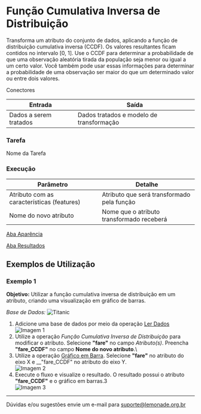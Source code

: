 # Função Cumulativa Inversa de Distribuição

Transforma um atributo do conjunto de dados, aplicando a função de distribuição cumulativa inversa (CCDF). Os valores resultantes ficam contidos no intervalo [0, 1]. Use o CCDF para determinar a probabilidade de que uma observação aleatória tirada da população seja menor ou igual a um certo valor. Você também pode usar essas informações para determinar a probabilidade de uma observação ser maior do que um determinado valor ou entre dois valores.


Conectores

| Entrada | Saída |
| --- | --- |
| Dados a serem tratados | Dados tratados e modelo de transformação |

### Tarefa
Nome da Tarefa

### Execução

| Parâmetro  | Detalhe |
| --- | --- |
| Atributo com as características (features) | Atributo que será transformado pela função |
| Nome do novo atributo | Nome que o atributo transformado receberá |

[Aba Aparência][1]

[Aba Resultados][2]

## Exemplos de Utilização

### Exemplo 1
**Objetivo:** Utilizar a função cumulativa inversa de distribuição em um atributo, criando uma visualização em gráfico de barras.

*Base de Dados:* ![Titanic](https://docs.lemonade.org.br/pt-br/spark/base-de-dados/#titanic)

1. Adicione uma base de dados por meio da operação [Ler Dados][4]\
![Imagem 1](/img/spark/estatistica/funcao_cumulativa_inversa_distribuicao/image1.png)
2. Utilize a operação *Função Cumulativa Inversa de Distribuição* para modificar o atributo. Selecione __"fare"__ no campo *Atributo(s)*. Preencha __"fare_CCDF"__ no campo **Nome do novo atributo**.\
3. Utilize a operação [Gráfico em Barra][5]. Selecione __"fare"__ no atributo do eixo X e __"fare_CCDF" no atributo do eixo Y.\
![Imagem 2](/img/spark/estatistica/funcao_cumulativa_inversa_distribuicao/image2.png)
4. Execute o fluxo e visualize o resultado. O resultado possui o atributo __"fare_CCDF"__ e o gráfico em barras.3\
![Imagem 3](/img/spark/estatistica/funcao_cumulativa_inversa_distribuicao/image3.png)

---
Dúvidas e/ou sugestões envie um e-mail para suporte@lemonade.org.br

[Link na propria pagina]: #link-vem-pra-ca
[1]: /pt-br/spark/documentacao-geral/aba-aparencia.html
[2]: /pt-br/spark/documentacao-geral/aba-resultados.html
[3]: /pt-br/spark/base-de-dados/#titanic
[4]: /pt-br/spark/entrada-e-saida/ler-dados.html
[5]: /pt-br/spark/visualizacao-de-dados/grafico-de-barra.html
